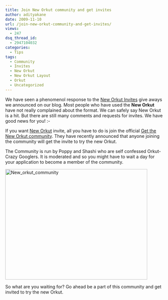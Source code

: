 ```yaml
---
title: Join New Orkut community and get invites
author: adityakane
date: 2009-11-10
url: /join-new-orkut-community-and-get-invites/
views:
  - 247
dsq_thread_id:
  - 2947104032
categories:
  - Tips
tags:
  - Community
  - Invites
  - New Orkut
  - New Orkut Layout
  - Orkut
  - Uncategorized
---
```

We have seen a phenomenol response to the <a href="http://www.orkutdiary.com/editorial/get-invitation-to-try-new-orkut/" onclick="_gaq.push(['_trackEvent', 'outbound-article', 'http://www.orkutdiary.com/editorial/get-invitation-to-try-new-orkut/', 'New Orkut Invites']);" >New Orkut Invites</a> give aways we announced on our blog. Most people who have used the **New Orkut** have not really complained about the format. We can safely say New Orkut is a hit. But there are still many comments and requests for invites. We have good news for you! <img src="http://devilsworkshop.org/wp-includes/images/smilies/simple-smile.png" alt=":-)" class="wp-smiley" style="height: 1em; max-height: 1em;" />

If you want <a href="http://www.orkutdiary.com/orkut/new-orkut-layout-is-out/" onclick="_gaq.push(['_trackEvent', 'outbound-article', 'http://www.orkutdiary.com/orkut/new-orkut-layout-is-out/', 'New Orkut']);" >New Orkut</a> invite, all you have to do is join the official <a href="http://www.orkut.co.in/Main#Community?cmm=95114051" onclick="_gaq.push(['_trackEvent', 'outbound-article', 'http://www.orkut.co.in/Main#Community?cmm=95114051', 'Get the New Orkut community']);" >Get the New Orkut community</a>. They have recently announced that anyone joining the community will get the invite to try the new Orkut.

The Community is run by Poppy and Shashi who are self confessed Orkut-Crazy Googlers. It is moderated and so you might have to wait a day for your application to become a member of the community.

<img class="alignnone size-medium  wp-image-50987" src="http://cdn.devilsworkshop.org/files/2009/11/New_orkut_community-450x350.png" alt="New_orkut_community" width="450" height="350" />

So what are you waiting for? Go ahead be a part of this community and get invited to try the new Orkut.
